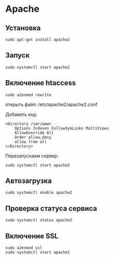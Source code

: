 # Apache

## Установка

    sudo apt-get install apache2

## Запуск

    sudo systemctl start apache2

## Включение htaccess

    sudo a2enmod rewrite

открыть файл:
/etc/apache2/apache2.conf

Добавить код:

    <Directory /var/www>
        Options Indexes FollowSymLinks MultiViews
        AllowOverride All
        Order allow,deny
        allow from all
    </Directory>

Перезапускаем сервер:

    sudo systemctl start apache2

## Автозагрузка

    sudo systemctl enable apache2

## Проверка статуса сервиса

    sudo systemctl status apache2

## Включение SSL

    sudo a2enmod ssl
    sudo systemctl start apache2
